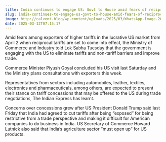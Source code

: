 ```yaml
---
title: India continues to engage US: Govt to House amid fears of reciprocal tariff
slug: india-continues-to-engage-us-govt-to-house-amid-fears-of-reciprocal-tariff
image: http://calvent-blog/wp-content/uploads/2025/03/WhatsApp-Image-2025-01-20-at-1.20.35-PM.jpeg
date: 2025-03-12T07:15:17
---
```


Amid fears among exporters of higher tariffs in the lucrative US market from April 2 when reciprocal tariffs are set to come into effect, the Ministry of Commerce and Industry told Lok Sabha Tuesday that the government is engaging with the US to eliminate tariffs and non-tariff barriers and improve trade.







Commerce Minister Piyush Goyal concluded his US visit last Saturday and the Ministry plans consultations with exporters this week.



Representatives from sectors including automobiles, leather, textiles, electronics and pharmaceuticals, among others, are expected to present their stance on tariff concessions that may be offered to the US during trade negotiations, The Indian Express has learnt.



Concerns over concessions grew after US President Donald Trump said last Friday that India had agreed to cut tariffs after being “exposed” for being restrictive from a trade perspective and making it difficult for American companies to do business in India. US Secretary of Commerce Howard Lutnick also said that India’s agriculture sector “must open up” for US products.
